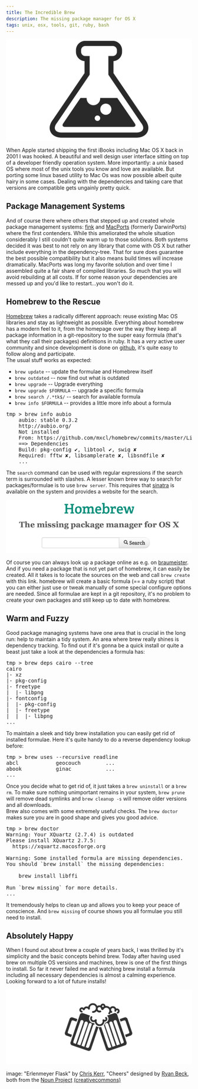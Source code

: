 ```yaml
---
title: The Incredible Brew
description: The missing package manager for OS X
tags: unix, osx, tools, git, ruby, bash
---
```


![](/images/brew/flask.png)

When Apple started shipping the first iBooks including Mac OS X back in 2001 I was hooked. A beautiful and well design user interface sitting on top of a developer friendly operation system. More importantly: a *unix* based OS where most of the unix tools you know and love are available. But porting some linux based utility to Mac Os was now possible albeit quite hairy in some cases. Dealing with the dependencies and taking care that versions are compatible gets ungainly pretty quick.

## Package Management Systems

And of course there where others that stepped up and created whole package management systems: [fink] and [MacPorts] (formerly DarwinPorts) where the first contenders. While this ameliorated the whole situation considerably I still couldn't quite warm up to those solutions. Both systems decided it was best to not rely on any library that come with OS X but rather include everything in the dependency-tree. That for sure does guarantee the best possible compatibility but it also means build times will increase dramatically. MacPorts was long my favorite solution and over time I assembled quite a fair share of compiled libraries. So much that you will avoid rebuilding at all costs. If for some reason your dependencies are messed up and you'd like to restart...you won't do it.

## Homebrew to the Rescue

[Homebrew] takes a radically different approach: reuse existing Mac OS libraries and stay as lightweight as possible. Everything about homebrew has a modern feel to it, from the homepage over the way they keep all package information in a git-repository to the super easy formula (that's what they call their packages) definitions in ruby. It has a *very* active user community and since development is done on [github], it's quite easy to follow along and participate.  
The usual stuff works as expected:

* `brew update` -- update the formulae and Homebrew itself
* `brew outdated` -- now find out what is outdated
* `brew upgrade` -- Upgrade everything
* `brew upgrade $FORMULA` -- upgrade a specific formula
* `brew search /.*tk$/` -- search for available formula
* `brew info $FORMULA` -- provides a little more info about a formula

<pre class="terminal">
<span class="prompt">tmp</span> > brew info aubio
    aubio: stable 0.3.2
    http://aubio.org/
    Not installed
    From: https://github.com/mxcl/homebrew/commits/master/Library/Formula/aubio.rb
    ==> Dependencies
    Build: pkg-config ✔, libtool ✔, swig ✘
    Required: fftw ✘, libsamplerate ✘, libsndfile ✘
    ...
</pre>

The `search` command can be used with regular expressions if the search term is surrounded with slashes. A lesser known brew way to search for packages/formulae is to use `brew server`. This requires that [sinatra] is available on the system and provides a website for the search.

![](/images/brew/homebrew.png)

Of course you can always look up a package online as e.g. on [braumeister]. And if you need a package that is not yet part of homebrew, it can easily be created. All it takes is to locate the sources on the web and call `brew create` with this link. homebrew will create a basic formula (== a ruby script) that you can either just use or tweak manually of some special configure options are needed. Since all formulae are kept in a git repository, it's no problem to create your own packages and still keep up to date with homebrew.

## Warm and Fuzzy

Good package managing systems have one area that is crucial in the long run: help to maintain a tidy system. An area where brew really shines is dependency tracking. To find out if it's gonna be a quick install or quite a beast just take a look at the dependencies a formula has:

<pre class="terminal">
<span class="prompt">tmp</span> > brew deps cairo --tree
cairo
|- xz
|- pkg-config
|- freetype
|  |- libpng
|- fontconfig
|  |- pkg-config
|  |- freetype
|  |  |- libpng
...
</pre>

To maintain a sleek and tidy brew installation you can easily get rid of installed formulae. Here it's quite handy to do a reverse dependency lookup before:

<pre class="terminal">
<span class="prompt">tmp</span> > brew uses --recursive readline
abcl			geocouch		...
abook			ginac			...
...
</pre>

Once you decide what to get rid of, it just takes a `brew uninstall` or a `brew rm`. To make sure nothing unimportant remains in your system, `brew prune` will remove dead symlinks and `brew cleanup -s` will remove older versions and all downloads.  
Brew also comes with some extremely useful checks. The `brew doctor` makes sure you are in good shape and gives you good advice.

<pre class="terminal">
<span class="prompt">tmp</span> > brew doctor
Warning: Your XQuartz (2.7.4) is outdated
Please install XQuartz 2.7.5:
  https://xquartz.macosforge.org

Warning: Some installed formula are missing dependencies.
You should `brew install` the missing dependencies:

    brew install libffi

Run `brew missing` for more details.
...
</pre>

It tremendously helps to clean up and allows you to keep your peace of conscience. And `brew missing` of course shows you all formulae you still need to install.

## Absolutely Happy

When I found out about brew a couple of years back, I was thrilled by it's simplicity and the basic concepts behind brew. Today after having used brew on multiple OS versions and machines, brew is one of the first things to install. So far it never failed me and watching brew install a formula including all necessary dependencies is almost a calming experience. Looking forward to a lot of future installs!

![](/images/brew/cheers.png)

<citation>image: "Erlenmeyer Flask" by [Chris Kerr], "Cheers" designed by [Ryan Beck], both from the [Noun Project]  [(creativecommons)]</citation>


[fink]:http://fink.thetis.ig42.org
[macports]:http://www.macports.org
[homebrew]:http://brew.sh
[github]:http://github.com/mxcl/homebrew
[(creativecommons)]:http://creativecommons.org/publicdomain/zero/1.0/deed.en
[sinatra]:http://www.sinatrarb.com/
[braumeister]:http://braumeister.org/
[Chris Kerr]:http://thenounproject.com/chrisk3rr
[Ryan Beck]:http://thenounproject.com/RyanBeck
[Noun Project]:http://www.thenounproject.com/

